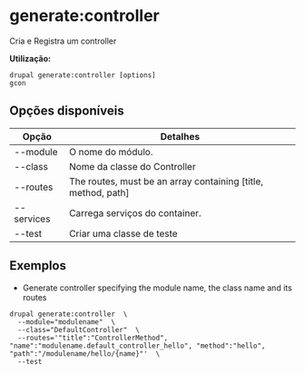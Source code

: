 # generate:controller
Cria e Registra um controller

**Utilização:**
```
drupal generate:controller [options]
gcon
```

## Opções disponíveis
Opção | Detalhes
-------|-------------
--module | O nome do módulo.
--class | Nome da classe do Controller
--routes | The routes, must be an array containing [title, method, path]
--services | Carrega serviços do container.
--test | Criar uma classe de teste

## Exemplos
* Generate controller specifying the module name, the class name and its routes
```
drupal generate:controller  \
  --module="modulename"  \
  --class="DefaultController"  \
  --routes='"title":"ControllerMethod", "name":"modulename.default_controller_hello", "method":"hello", "path":"/modulename/hello/{name}"'  \
  --test
```
